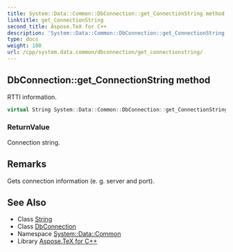 ```yaml
---
title: System::Data::Common::DbConnection::get_ConnectionString method
linktitle: get_ConnectionString
second_title: Aspose.TeX for C++
description: 'System::Data::Common::DbConnection::get_ConnectionString method. RTTI information in C++.'
type: docs
weight: 100
url: /cpp/system.data.common/dbconnection/get_connectionstring/
---
```

## DbConnection::get_ConnectionString method


RTTI information.

```cpp
virtual String System::Data::Common::DbConnection::get_ConnectionString() const =0
```


### ReturnValue

Connection string.
## Remarks


Gets connection information (e. g. server and port). 
## See Also

* Class [String](../../../system/string/)
* Class [DbConnection](../)
* Namespace [System::Data::Common](../../)
* Library [Aspose.TeX for C++](../../../)
